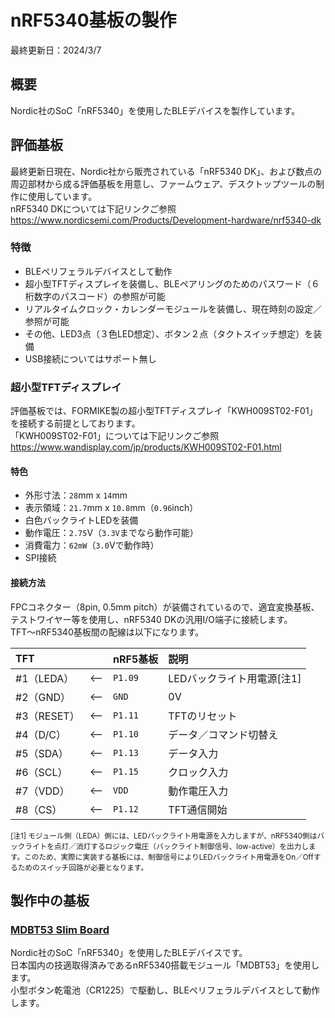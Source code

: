 # nRF5340基板の製作

最終更新日：2024/3/7

## 概要

Nordic社のSoC「nRF5340」を使用したBLEデバイスを製作しています。

## 評価基板

最終更新日現在、Nordic社から販売されている「nRF5340 DK」、および数点の周辺部材から成る評価基板を用意し、ファームウェア、デスクトップツールの制作に使用しています。<br>
nRF5340 DKについては下記リンクご参照<br>
https://www.nordicsemi.com/Products/Development-hardware/nrf5340-dk

### 特徴
- BLEペリフェラルデバイスとして動作
- 超小型TFTディスプレイを装備し、BLEペアリングのためのパスワード（６桁数字のパスコード）の参照が可能
- リアルタイムクロック・カレンダーモジュールを装備し、現在時刻の設定／参照が可能
- その他、LED3点（３色LED想定）、ボタン２点（タクトスイッチ想定）を装備
- USB接続についてはサポート無し

### 超小型TFTディスプレイ

評価基板では、FORMIKE製の超小型TFTディスプレイ「KWH009ST02-F01」を接続する前提としております。<br>
「KWH009ST02-F01」については下記リンクご参照<br>
https://www.wandisplay.com/jp/products/KWH009ST02-F01.html

#### 特色
- 外形寸法：`28`mm x `14`mm
- 表示領域：`21.7`mm x `10.8`mm（`0.96`inch）
- 白色バックライトLEDを装備
- 動作電圧：`2.75`V（`3.3V`までなら動作可能）
- 消費電力：`62mW`（`3.0`Vで動作時）
- SPI接続

#### 接続方法

FPCコネクター（8pin, 0.5mm pitch）が装備されているので、適宜変換基板、テストワイヤー等を使用し、nRF5340 DKの汎用I/O端子に接続します。<br>
TFT〜nRF5340基板間の配線は以下になります。

|TFT||nRF5基板|説明|
|:--|:--:|:--|:--|
|#1（LEDA）|<--|`P1.09`|LEDバックライト用電源[注1]|
|#2（GND）|<--|`GND`|0V|
|#3（RESET）|<--|`P1.11`|TFTのリセット|
|#4（D/C）|<--|`P1.10`|データ／コマンド切替え|
|#5（SDA）|<--|`P1.13`|データ入力|
|#6（SCL）|<--|`P1.15`|クロック入力|
|#7（VDD）|<--|`VDD`|動作電圧入力|
|#8（CS）|<--|`P1.12`|TFT通信開始|

<sup>
[注1] モジュール側（LEDA）側には、LEDバックライト用電源を入力しますが、nRF5340側はバックライトを点灯／消灯するロジック電圧（バックライト制御信号、low-active）を出力します。このため、実際に実装する基板には、制御信号によりLEDバックライト用電源をOn／Offするためのスイッチ回路が必要となります。
</sup>

## 製作中の基板

### [MDBT53 Slim Board](../../Hardwares/MDBT53SlimBoard)
Nordic社のSoC「nRF5340」を使用したBLEデバイスです。<br>
日本国内の技適取得済みであるnRF5340搭載モジュール「MDBT53」を使用します。<br>
小型ボタン乾電池（CR1225）で駆動し、BLEペリフェラルデバイスとして動作します。
